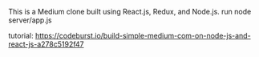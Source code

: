 This is a Medium clone built using React.js, Redux, and Node.js.
run node server/app.js

tutorial: https://codeburst.io/build-simple-medium-com-on-node-js-and-react-js-a278c5192f47